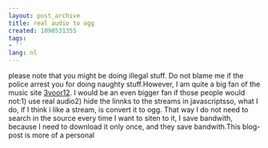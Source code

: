 ```yaml
---
layout: post_archive
title: real audio to ogg
created: 1098531355
tags:
- ''
lang: nl
---
```

please note that you might be doing illegal stuff. Do not blame me if the police arrest you for doing naughty stuff.However, I am quite a big fan of the music site [3voor12](/3voor12.vpro.nl). I would be an even bigger fan if those people would not:1) use real audio2) hide the linnks to the streams in javascriptsso, what I do, if I think i like a stream, is convert it to ogg. That way I do not need to search in the source every time I want to siten to it, I save bandwith, because I need to download it only once, and they save bandwith.This blog-post is more of a personal
